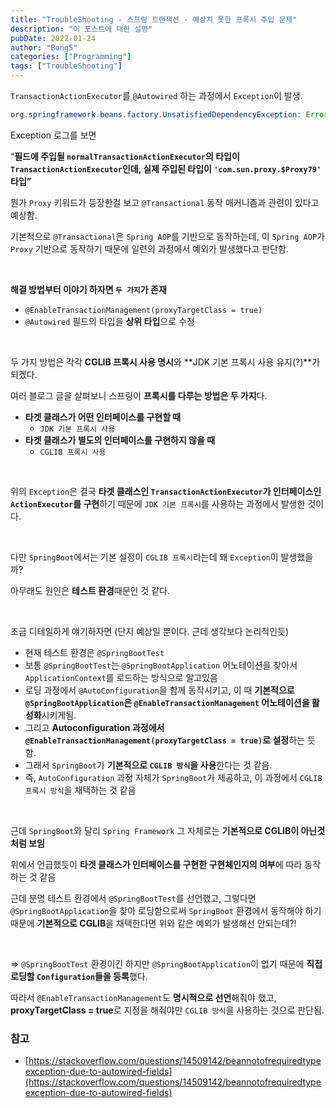 ```yaml
---
title: "TroubleShooting - 스프링 트랜잭션 - 예상치 못한 프록시 주입 문제"
description: "이 포스트에 대한 설명"
pubDate: 2022-01-24
author: "Bong5"
categories: ["Programming"]
tags: ["TroubleShooting"]
---
```



`TransactionActionExecutor`를 `@Autowired` 하는 과정에서 `Exception`이 발생.

```java
org.springframework.beans.factory.UnsatisfiedDependencyException: Error creating bean with name 'com.kcb.rhea.feature.business.executor.TransactionActionExecutorTest': Unsatisfied dependency expressed through field 'normalTransactionActionExecutor'; nested exception is org.springframework.beans.factory.BeanNotOfRequiredTypeException: Bean named 'normalTransactionActionExecutor' is expected to be of type 'com.kcb.rhea.feature.business.executor.TransactionActionExecutor' but was actually of type 'com.sun.proxy.$Proxy79'
```

Exception 로그를 보면

“**필드에 주입될 `normalTransactionActionExecutor`의 타입이 `TransactionActionExecutor`인데, 실제 주입된 타입이 `'com.sun.proxy.$Proxy79'` 타입”**

뭔가 `Proxy` 키워드가 등장한걸 보고 `@Transactional` 동작 매커니즘과 관련이 있다고 예상함.

기본적으로 `@Transactional`은 `Spring AOP`를 기반으로 동작하는데, 이 `Spring AOP`가 `Proxy` 기반으로 동작하기 때문에 일련의 과정에서 예외가 발생했다고 판단함.

<br>

**해결 방법부터 이야기 하자면 `두 가지`가 존재**

- `@EnableTransactionManagement(proxyTargetClass = true)`
- `@Autowired` 필드의 타입을 **상위 타입**으로 수정

<script src="https://gist.github.com/BongHoLee/96f575d305b46f95ccbaa6d458a58718.js"></script>

<br>

두 가지 방법은 각각 **CGLIB 프록시 사용 명시**와 **JDK 기본 프록시 사용 유지(?)**가 되겠다.

여러 블로그 글을 살펴보니 스프링이 **프록시를 다루는 방법은 두 가지**다.

- **타겟 클래스가 어떤 인터페이스를 구현할 때**
    - `JDK 기본 프록시 사용`
- **타겟 클래스가 별도의 인터페이스를 구현하지 않을 때**
    - `CGLIB 프록시 사용`

<br>

위의 `Exception`은 결국 **타겟 클래스인 `TransactionActionExecutor`가 인터페이스인 `ActionExecutor`를 구현**하기 때문에 `JDK 기본 프록시`를 사용하는 과정에서 발생한 것이다.

<br>

다만 `SpringBoot`에서는 기본 설정이 `CGLIB 프록시`라는데 왜 `Exception`이 발생했을까?

아무래도 원인은 **테스트 환경**때문인 것 같다.

<br>

조금 디테일하게 얘기하자면 (단지 예상일 뿐이다. 근데 생각보다 논리적인듯)

- 현재 테스트 환경은 `@SpringBootTest`
- 보통 `@SpringBootTest`는 `@SpringBootApplication` 어노테이션을 찾아서 `ApplicationContext`를 로드하는 방식으로 알고있음
- 로딩 과정에서 `@AutoConfiguration`을 함께 동작시키고, 이 때 **기본적으로 `@SpringBootApplication`은 `@EnableTransactionManagement` 어노테이션을 활성화**시키게됨.
- 그리고 **Autoconfiguration 과정에서 `@EnableTransactionManagement(proxyTargetClass = true)`로 설정**하는 듯 함.
- 그래서 `SpringBoot`가 **기본적으로 `CGLIB 방식`을 사용**한다는 것 같음.
- 즉, `AutoConfiguration` 과정 자체가 `SpringBoot`가 제공하고, 이 과정에서 `CGLIB 프록시 방식`을 채택하는 것 같음

<br>

근데 `SpringBoot`와 달리 `Spring Framework` 그 자체로는 **기본적으로 CGLIB이 아닌것 처럼 보임**

위에서 언급했듯이 **타겟 클래스가 인터페이스를 구현한 구현체인지의 여부**에 따라 동작하는 것 같음

근데 분명 테스트 환경에서 `@SpringBootTest`를 선언했고, 그렇다면 `@SpringBootApplication`을 찾아 로딩함으로써 `SpringBoot` 환경에서 동작해야 하기 때문에 **기본적으로 CGLIB**을 채택한다면 위와 같은 예외가 발생해선 안되는데?!

<br>

⇒ `@SpringBootTest` 환경이긴 하지만 `@SpringBootApplication`이 없기 때문에 **직접 로딩할 `Configuration`들을 등록**했다.

따라서 `@EnableTransactionManagement`도 **명시적으로 선언**해줘야 했고, **proxyTargetClass = true**로 지정을 해줘야만 `CGLIB 방식`을 사용하는 것으로 판단됨.

### 참고

- [https://stackoverflow.com/questions/14509142/beannotofrequiredtypeexception-due-to-autowired-fields](https://stackoverflow.com/questions/14509142/beannotofrequiredtypeexception-due-to-autowired-fields)